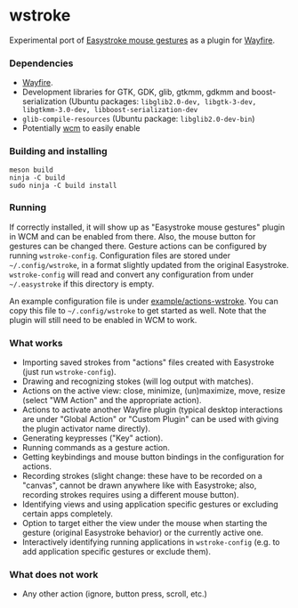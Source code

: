 # wstroke

Experimental port of [Easystroke mouse gestures](https://github.com/thjaeger/easystroke) as a plugin for [Wayfire](https://github.com/WayfireWM/wayfire).

### Dependencies

 - [Wayfire](https://github.com/WayfireWM/wayfire).
 - Development libraries for GTK, GDK, glib, gtkmm, gdkmm and boost-serialization (Ubuntu packages: `libglib2.0-dev, libgtk-3-dev, libgtkmm-3.0-dev, libboost-serialization-dev`
 - `glib-compile-resources` (Ubuntu package: `libglib2.0-dev-bin`)
 - Potentially [wcm](https://github.com/WayfireWM/wcm) to easily enable

### Building and installing

```
meson build
ninja -C build
sudo ninja -C build install
```

### Running

If correctly installed, it will show up as "Easystroke mouse gestures" plugin in WCM and can be enabled from there. Also, the mouse button for gestures can be changed there. Gesture actions can be configured by running `wstroke-config`. Configuration files are stored under `~/.config/wstroke`, in a format slightly updated from the original Easystroke. `wstroke-config` will read and convert any configuration from under `~/.easystroke` if this directory is empty.

An example configuration file is under [example/actions-wstroke](example/actions-wstroke). You can copy this file to `~/.config/wstroke` to get started as well. Note that the plugin will still need to be enabled in WCM to work.

### What works

 - Importing saved strokes from "actions" files created with Easystroke (just run `wstroke-config`).
 - Drawing and recognizing stokes (will log output with matches).
 - Actions on the active view: close, minimize, (un)maximize, move, resize (select "WM Action" and the appropriate action).
 - Actions to activate another Wayfire plugin (typical desktop interactions are under "Global Action" or "Custom Plugin" can be used with giving the plugin activator name directly).
 - Generating keypresses ("Key" action).
 - Running commands as a gesture action.
 - Getting keybindings and mouse button bindings in the configuration for actions.
 - Recording strokes (slight change: these have to be recorded on a "canvas", cannot be drawn anywhere like with Easystroke; also, recording strokes requires using a different mouse button).
 - Identifying views and using application specific gestures or excluding certain apps completely.
 - Option to target either the view under the mouse when starting the gesture (original Easystroke behavior) or the currently active one.
 - Interactively identifying running applications in `wstroke-config` (e.g. to add application specific gestures or exclude them).
 
### What does not work

 - Any other action (ignore, button press, scroll, etc.)

